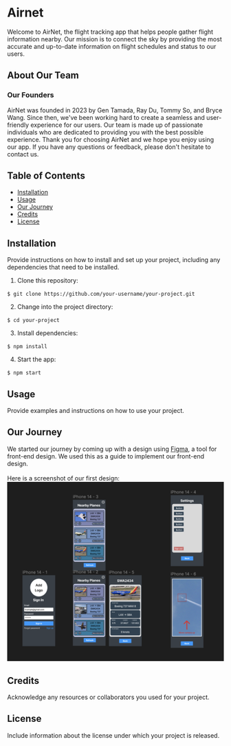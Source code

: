 # Airnet

Welcome to AirNet, the flight tracking app that helps people gather flight information nearby. Our mission is to connect the sky by providing the most accurate and up-to-date information on flight schedules and status to our users.

## About Our Team

### Our Founders

AirNet was founded in 2023 by Gen Tamada, Ray Du, Tommy So, and Bryce Wang. Since then, we've been working hard to create a seamless and user-friendly experience for our users. Our team is made up of passionate individuals who are dedicated to providing you with the best possible experience. Thank you for choosing AirNet and we hope you enjoy using our app. If you have any questions or feedback, please don't hesitate to contact us.

## Table of Contents

- [Installation](#installation)
- [Usage](#usage)
- [Our Journey](#our-journey)
- [Credits](#credits)
- [License](#license)


## Installation

Provide instructions on how to install and set up your project, including any dependencies that need to be installed.

1. Clone this repository:
```shell
$ git clone https://github.com/your-username/your-project.git
```
2. Change into the project directory:
```shell
$ cd your-project
```
3. Install dependencies:
```shell
$ npm install
```
4. Start the app:
```shell
$ npm start
```

## Usage

Provide examples and instructions on how to use your project.

## Our Journey

We started our journey by coming up with a design using [Figma](https://www.figma.com/file/YMjlqVdLgLOY0CEvBPn5Dx/AirNet?t=KbLNHAjL61YLaZ0a-1), a tool for front-end design. We used this as a guide to implement our front-end design.
<br>
<br>
Here is a screenshot of our first design:
![AirNet App Screenshot](./screenshots/AirNetFigma_v1.png)

## Credits

Acknowledge any resources or collaborators you used for your project.

## License

Include information about the license under which your project is released.
